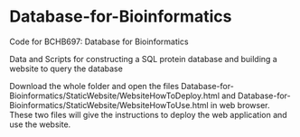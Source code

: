 # Database-for-Bioinformatics
Code for  BCHB697: Database for Bioinformatics

Data and Scripts for constructing a SQL protein database and building a website to query the database 

Download the whole folder and open the files Database-for-Bioinformatics/StaticWebsite/WebsiteHowToDeploy.html and Database-for-Bioinformatics/StaticWebsite/WebsiteHowToUse.html in web browser. These two files will give the instructions to deploy the web application and use the website.
